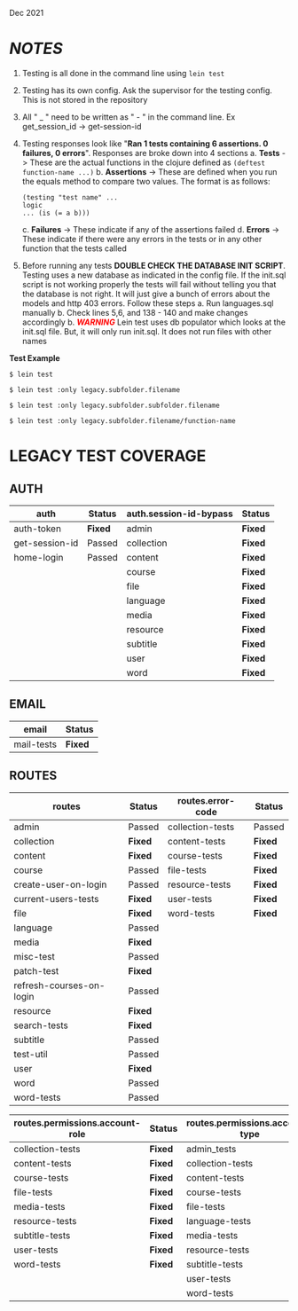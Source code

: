 Dec 2021

# *NOTES*

1. Testing is all done in the command line using ```lein test```

2. Testing has its own config. Ask the supervisor for the testing config. This is not stored in the repository

3. All " _ " need to be written as " - " in the command line. Ex get_session_id -> get-session-id

4. Testing responses  look like  "**Ran 1 tests containing 6 assertions. 0 failures, 0 errors**". Responses are broke down into 4 sections
	a. **Tests** -> These are the actual functions in the clojure defined as ```(deftest function-name ...)```
	b. **Assertions** -> These are defined when you run the equals method to compare two values. The format is as follows: 
	```
	(testing "test name" ... 
	logic 
	... (is (= a b)))
	```
	c. **Failures** -> These indicate if any of the assertions failed
	d. **Errors** -> These indicate if there were any errors in the tests or in any other function that the tests called

5. Before running any tests **DOUBLE CHECK THE DATABASE INIT SCRIPT**. Testing uses a new database as indicated in the config file. If the init.sql script is not working properly the tests will fail without telling you that the database is not right. It will just give a bunch of errors about the models and http 403 errors. Follow these steps
	a. Run languages.sql manually
	b. Check lines 5,6, and 138 - 140 and make changes accordingly
	b. ***<span style="color: red;">WARNING</span>*** Lein test uses db populator which looks at the init.sql file. But, it will only run init.sql. It does not run files with other names 

**Test Example**
```
$ lein test

$ lein test :only legacy.subfolder.filename

$ lein test :only legacy.subfolder.subfolder.filename

$ lein test :only legacy.subfolder.filename/function-name
```

# **LEGACY TEST COVERAGE**
## **AUTH**

| auth | Status 			| auth.session-id-bypass | Status |
|--|--|--|--|
| auth-token 		| **Fixed** 	| admin 	| **Fixed** |
| get-session-id 	| Passed 	|collection 	| **Fixed** |
| home-login 		| Passed 	|content 	| **Fixed** |
||					| course 	| **Fixed** |
||					| file 	| **Fixed** |
||					| language 	| **Fixed** |
||					| media 	| **Fixed** |
||					| resource 	| **Fixed** |
||					| subtitle 	| **Fixed** |
||					| user 	| **Fixed** |
||					| word 	| **Fixed** |
## **EMAIL**
| email | Status |
|--|--|
| mail-tests 			| **Fixed** |
## **ROUTES**
| routes | Status 				| routes.error-code | Status
|--|--|--|--|
| admin 			| Passed 	| collection-tests 	| Passed |
| collection 			| **Fixed** 	| content-tests 	| **Fixed** 	|
| content 			| **Fixed** 	| course-tests 	| **Fixed** 	|
| course 			| Passed 	| file-tests 		| **Fixed** 	|
| create-user-on-login 	| Passed 	| resource-tests 	| **Fixed** 	|
| current-users-tests 		| **Fixed** 	| user-tests 		| **Fixed** 	|
| file 			| **Fixed** 	| word-tests 		| **Fixed** 	|
| language 			| Passed 	|
| media 			| **Fixed** 	|
| misc-test	 		| Passed 	|
| patch-test 			| **Fixed** 	|
| refresh-courses-on-login 	| Passed 	|
| resource 			| **Fixed** 	|
| search-tests 		| **Fixed** 	|
| subtitle 			| Passed 	|
| test-util 			| Passed 	|
| user 			| **Fixed**	|
| word 			| Passed 	|
| word-tests 			| Passed 	|


|routes.permissions.account-role | Status 	| routes.permissions.account-type | Status |
|--|--|--|--|
| collection-tests 	| **Fixed** 		| admin_tests 		| **Fixed** |
| content-tests 	| **Fixed** 		| collection-tests  	| **Fixed** |
| course-tests 	| **Fixed** 		| content-tests  	| **Fixed** |
| file-tests 		| **Fixed** 		| course-tests 	| **Fixed** |
| media-tests 		| **Fixed** 		| file-tests 		| **Fixed** |
| resource-tests 	| **Fixed** 		| language-tests 	| **Fixed** |
| subtitle-tests 	| **Fixed** 		| media-tests  	| **Fixed** |
| user-tests 		| **Fixed** 		| resource-tests 	| **Fixed** |
| word-tests 		| **Fixed** 		| subtitle-tests  	| **Fixed** |
||		  				| user-tests  		| **Fixed** |
||  						| word-tests  		| **Fixed** |
